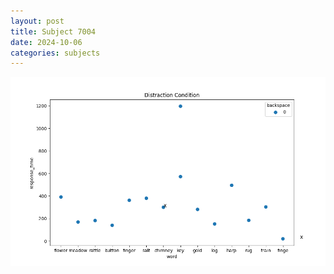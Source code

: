 ```yaml
---
layout: post
title: Subject 7004
date: 2024-10-06
categories: subjects
---
```


![](data/7004/run-5/7004_rt_acc_fuzzy_delay.png)
